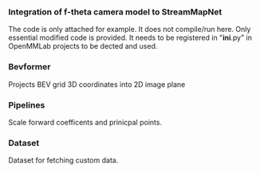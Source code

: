 ### Integration of f-theta camera model to StreamMapNet 

The code is only attached for example. It does not compile/run here. Only essential modified code is provided. It needs to be registered in "__ini__.py" in OpenMMLab projects to be dected and used. 

### Bevformer 

Projects BEV grid 3D coordinates into 2D image plane


### Pipelines 


Scale forward coefficents and prinicpal points.


### Dataset 

Dataset for fetching custom data.




